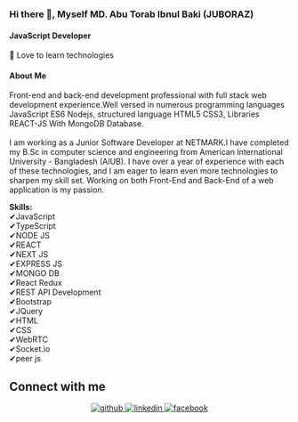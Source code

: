### Hi there 👋, Myself MD. Abu Torab Ibnul Baki (JUBORAZ)
#### JavaScript Developer
🔌 Love to learn technologies
#### About Me
Front-end and back-end development professional with full stack web development experience.Well versed in numerous programming languages JavaScript ES6 Nodejs, structured language HTML5 CSS3, Libraries REACT-JS With MongoDB Database.<br/> <br/>I am working as a Junior Software Developer at NETMARK.I have completed my B.Sc in computer science and engineering from American International University - Bangladesh (AIUB). I have over a year of experience with each of these technologies, and I am eager to learn even more technologies to sharpen my skill set. Working on both Front-End and Back-End of a web application is my passion.<br/>


<b>Skills:</b> <br/>
✔JavaScript<br/>
✔TypeScript<br/>
✔NODE JS<br/>
✔REACT<br/>
✔NEXT JS<br/>
✔EXPRESS JS<br/>
✔MONGO DB <br/>
✔React Redux<br/>
✔REST API Development<br/>
✔Bootstrap<br/>
✔JQuery<br/>
✔HTML<br/>
✔CSS<br/>
✔WebRTC<br/>
✔Socket.io<br/>
✔peer js<br/>



## Connect with me  
<div align="center">
<a href="https://github.com/https://github.com/AbuTorab6" target="_blank">
<img src=https://img.shields.io/badge/github-%2324292e.svg?&style=for-the-badge&logo=github&logoColor=white alt=github style="margin-bottom: 5px;" />
</a>
<a href="https://linkedin.com/in/https://www.linkedin.com/in/abu-torab/" target="_blank">
<img src=https://img.shields.io/badge/linkedin-%231E77B5.svg?&style=for-the-badge&logo=linkedin&logoColor=white alt=linkedin style="margin-bottom: 5px;" />
</a>
<a href="https://www.facebook.com/https://www.facebook.com/juboraz.grz" target="_blank">
<img src=https://img.shields.io/badge/facebook-%232E87FB.svg?&style=for-the-badge&logo=facebook&logoColor=white alt=facebook style="margin-bottom: 5px;" />
</a>  
</div>  
  



